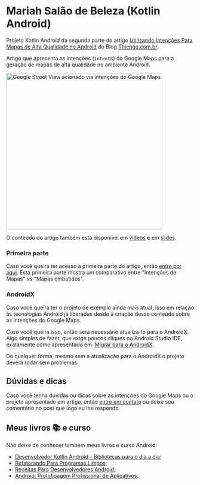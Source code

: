 # Mariah Salão de Beleza (Kotlin Android)

Projeto Kotlin Android da segunda parte do artigo [Utilizando Intenções Para Mapas de Alta Qualidade no Android](https://www.thiengo.com.br/utilizando-intencoes-para-mapas-de-alta-qualidade-no-android#title-21) do Blog [Thiengo.com.br](https://www.thiengo.com.br).

Artigo que apresenta as intenções (`Intent`s) do Google Maps para a geração de mapas de alta qualidade no ambiente Android.

<img src="https://www.thiengo.com.br/img/post/normal/rifb9jvvr8lodfe5oba26mf6b1bffde681884607929725ad077cdfc997.jpg" height="418" alt="Google Street View acionado via intenções do Google Maps">

O conteúdo do artigo também está disponível em [vídeos](https://www.thiengo.com.br/utilizando-intencoes-para-mapas-de-alta-qualidade-no-android#title-32) e em [slides](https://www.thiengo.com.br/utilizando-intencoes-para-mapas-de-alta-qualidade-no-android#title-31).

### Primeira parte

Caso você queira ter acesso à primeira parte do artigo, então [entre por aqui](https://www.thiengo.com.br/utilizando-intencoes-para-mapas-de-alta-qualidade-no-android#title-01). Está primeira parte mostra um comparativo entre "Intenções de Mapas" *vs* "Mapas embutidos".

### AndroidX

Caso você queira ter o projeto de exemplo ainda mais atual, isso em relação às tecnologias Android já liberadas desde a criação desse conteúdo sobre as intenções do Google Maps.

Caso você queira isso, então será necessário atualiza-lo para o AndroidX. Algo simples de fazer, que exige poucos cliques no Android Studio IDE, exatamente como apresentado em: [Migrar para o AndroidX](https://developer.android.com/jetpack/androidx/migrate?hl=pt-br).

De qualquer forma, mesmo sem a atualização para o AndroidX o projeto deverá rodar sem problemas.

## Dúvidas e dicas

Caso você tenha dúvidas ou dicas sobre as intenções do Google Maps ou o projeto apresentado em artigo, então [entre em contato](https://www.thiengo.com.br/contato) ou deixe seu comentário no post que logo eu lhe respondo.

## Meus livros 📚 e curso

Não deixe de conhecer também meus livros e curso Android:

- [Desenvolvedor Kotlin Android - Bibliotecas para o dia a dia](https://www.thiengo.com.br/livro-desenvolvedor-kotlin-android);
- [Refatorando Para Programas Limpos](https://www.thiengo.com.br/livro-refatorando-para-programas-limpos);
- [Receitas Para Desenvolvedores Android](https://www.thiengo.com.br/livro-receitas-para-desenvolvedores-android);
- [Android: Prototipagem Profissional de Aplicativos](https://www.udemy.com/course/android-prototipagem-profissional-de-aplicativos/?locale=pt_BR&persist_locale=).
